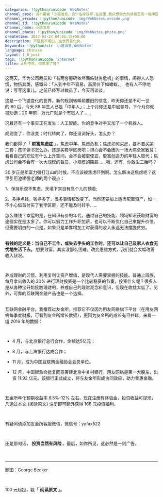 ```yaml
---
categories: !!python/unicode 'WebNotes'
channel_desc: 请不要被「小道消息」这个名字误导.在这里,我只想努力为读者呈现一幅中国互联网的清明上河图.
channel_ercode: !!python/unicode 'img/WebNotes.ercode.png'
channel_id: !!python/unicode 'WebNotes'
channel_name: 小道消息
channel_photo: !!python/unicode 'img/WebNotes.photo.png'
createtime: 2017-02-24 04:55:15+00:00
description: 不是我不明白，这世界变化快。
keywords: !!python/str '小道消息,WebNotes'
language: chinese
layout: 1_0_post
tags: !!python/unicode 'internet'
title: 人到中年，你焦虑了吗？
---
```

<div class="rich_media_content" id="js_content">
<p>
<inherit>
          这两天，华为公司裁员和「有两套房确依然面临财务危机」的事情，闹得人人恐慌，物伤其类，感慨曰：「人到中年不容易，高房价下如蝼蚁。」 也有人不停地说：写写这事儿。之前已经写过裁员了，今天再谈谈。
         </inherit>
</p>
<p>
<inherit>
</inherit>
</p>
<p>
<inherit>
          这是一个飞速变化的世界，新的规则转瞬颠覆旧的信念，昨天你还是不可一世的 80 后，今天 88 年生人已是「中年人」；上个月你还是中层领导，下个月你就被劝退；20 年前，万元户就是个有钱人了……
         </inherit>
</p>
<p>
<inherit>
</inherit>
</p>
<p>
<inherit>
          况且还有一个事实正在发生：人工智能。你的竞争对手又加了一个机器人。
         </inherit>
</p>
<p>
<inherit>
</inherit>
</p>
<p>
<inherit>
</inherit>
<inherit>
          规则变了，你没变；时代转向了，你还没调好头，怎么办？
         </inherit>
</p>
<p>
<inherit>
</inherit>
</p>
<p>
<inherit>
          我们都得了「
          <strong>
           财富焦虑症
          </strong>
          」，焦虑中年、焦虑危机；焦虑如何买房，要不要买第二套；孩子读书怎么办，还是买套学区房吧；担心会不会因为一场大病全家致贫；看看自己的职位有什么上升空间，会不会被更便宜、更富创造力的年轻人取代；焦虑公司会不会有一次大规模的裁员，小规模的降薪……哦，还有，你敢生二胎吗？
         </inherit>
</p>
<p>
<inherit>
</inherit>
</p>
<p>
<inherit>
          30 岁正是年富力强打江山的时候，不应该被焦虑吓到啊。怎么解决这焦虑呢？这里引用池建强老师的两个观点：
         </inherit>
</p>
<p>
<inherit>
</inherit>
</p>
<p>
<inherit>
          1、保持乐观不焦虑，天塌下来自有高个儿的顶着;
         </inherit>
<inherit>
<br/>
</inherit>
</p>
<p>
<inherit>
          2、多挣点钱，钱挣多了，很多事情都改变了。当然还要加上适当配置资产，如一不小心借首付买了套学区房，还不能及时转手……
         </inherit>
</p>
<p>
<inherit>
</inherit>
</p>
<p>
<inherit>
          怎么赚钱？幸运的是，在知识有价的年代，通过自己的技能、领域知识获取财富的途径实在是太多了。你可以努力工作升职加薪，也可以不断优化自己来提升价值。但需要明白的一点是，如果只是单靠增加工时获得的收入永远无法摆脱贫穷。
         </inherit>
<inherit style="display: block;">
<span class="author-2746038 font-color-12 font-size-3" style="color: rgb(43, 43, 43); font-size: 11pt;">
<br/>
</span>
</inherit>
</p>
<p>
<inherit>
<strong>
           有钱的定义是：当自己不工作，或失去手头的工作时，还可以让自己及家人衣食无忧地生活下去。
          </strong>
          想要致富，其实没那么困难。改变思维方式，我们就会大幅改善收入状况。
         </inherit>
<inherit>
<br/>
</inherit>
</p>
<p>
<inherit>
<br/>
</inherit>
</p>
<p>
<inherit>
          养成理财的习惯，利用复利让资产增值，是现代人需要掌握的技能。普通上班族，每月拿出收入的 20% 进行理财投资是一个比较稳妥的节奏。投资什么呢？很多人是从各种宝开始接触理财的，养成自己的理财观念和意识，但现在收益太低了。另外，可靠的互联网金融产品也是一个选择。
         </inherit>
<inherit style="display: block;">
<span class="author-2746038 font-color-12 font-size-3" style="color: rgb(43, 43, 43); font-size: 11pt;">
<br/>
</span>
</inherit>
</p>
<p>
<inherit>
          互联网金融平台，我推荐过友金所。推荐它不仅因为用友网络旗下平台（在用友网络每季度财报，可看到友金所增长数据），更因为友金所的成长有目共睹，来看一组 2016 年的数据：
         </inherit>
<inherit>
<br/>
</inherit>
</p>
<p>
<inherit>
<br/>
</inherit>
</p>
<ul class="list-paddingleft-2" style="list-style-type: disc;">
<li>
<p>
<inherit>
            4 月，与北京银行总行合作，金额达5亿元；
           </inherit>
</p>
</li>
<li>
<p>
<inherit>
            8 月，与上海银行达成合作；
           </inherit>
</p>
</li>
<li>
<p>
<inherit>
            11 月，成为中国互联网金融协会会员单位。
           </inherit>
</p>
</li>
<li>
<p>
<inherit>
            12 月，中国银监会批复同意筹建北京中关村银行。用友网络是第一大股东，出资 11.92 亿元。该银行正式成立，将与友金所形成协同效应，助力普惠金融。
           </inherit>
<inherit>
<br/>
</inherit>
</p>
<p>
<inherit>
<br/>
</inherit>
</p>
</li>
</ul>
<p>
<inherit>
          友金所年化预期收益率 6.5%-12% 左右。现在注册有体验金，投资收益可提现，凡通过本文 {阅读原文} 注册即可额外获得 166 元投资福利。
         </inherit>
</p>
<p>
<inherit style="display: block;">
<br/>
</inherit>
</p>
<p>
<inherit>
          有疑问请添加友金所客服微信，微信号：yyfax522
         </inherit>
<inherit>
<br/>
</inherit>
</p>
<p>
<inherit>
<br/>
</inherit>
</p>
<p>
<inherit>
          还是那句话，
          <strong>
           投资当然有风险
          </strong>
          。最后，如你所见，这必然是一则广告。
         </inherit>
</p>
<p>
<br/>
</p>
<hr style="font-family: Lato, Helvetica, Arial, freesans, clean, sans-serif; border-right-width: 0px; border-bottom-width: 0px; border-left-width: 0px; border-top-style: solid; border-top-color: rgb(234, 234, 234); height: 1px; margin-top: 1em; margin-bottom: 1em; color: rgb(51, 51, 51); font-size: 16px; white-space: normal;"/>
<p>
         题图：George Becker
        </p>
<p>
<br/>
</p>
<p>
         100 元起投，戳「
         <strong>
          阅读原文
         </strong>
         」。
        </p>
</div>